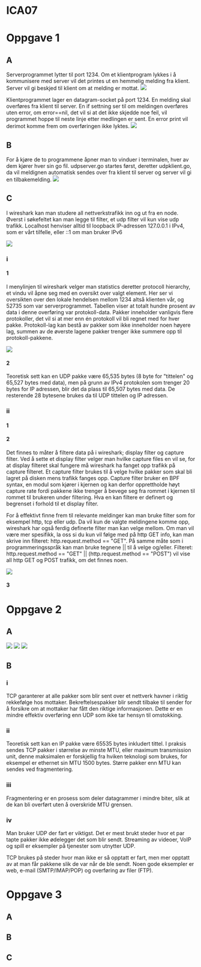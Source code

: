 # ICA07

# Oppgave 1

## A
Serverprogrammet lytter til port 1234. Om et klientprogram lykkes i å kommunisere med server vil det printes ut en hemmelig melding fra klient. Server vil gi beskjed til klient om at melding er mottat.
![](https://github.com/Daddyslittlegirls/IS105/blob/master/ICA07/Vedlegg/udpserver.png)

Klientprogrammet lager en datagram-socket på port 1234. En melding skal overføres fra klient til server. En if settning ser til om meldingen overføres uten error, om error==nil, det vil si at det ikke skjedde noe feil,  vil programmet hoppe til neste linje etter medlingen er sent. En error print vil derimot komme frem om overføringen ikke lyktes. 
![](https://github.com/Daddyslittlegirls/IS105/blob/master/ICA07/Vedlegg/udpclient.png)

## B
For å kjøre de to programmene åpner man to vinduer i terminalen, hver av dem kjører hver sin go fil. udpserver.go startes først, deretter udpklient.go, da vil meldignen automatisk sendes over fra klient til server og server vil gi en tilbakemelding.
![](https://github.com/Daddyslittlegirls/IS105/blob/master/ICA07/Vedlegg/terminal-run.png)

## C
I wireshark kan man studere all nettverkstrafikk inn og ut fra en node.  Øverst i søkefeltet kan man legge til filter, et udp filter vil kun vise udp trafikk. Localhost henviser alltid til loopback IP-adressen 127.0.0.1 i IPv4, som er vårt tilfelle, eller ::1 om man bruker IPv6

![](https://github.com/Daddyslittlegirls/IS105/blob/master/ICA07/Vedlegg/wireshark-inspect.png)

### i

#### 1
I menylinjen til wireshark velger man statistics deretter protocoll hierarchy, et vindu vil åpne seg med en oversikt over valgt element. Her ser vi oversikten over den lokale hendelsen mellom 1234 altså klienten vår, og 52735 som var serverprogrammet. Tabellen viser at totalt hundre prosent av data i denne overføring var protokoll-data. Pakker inneholder vanligvis flere protokoller, det vil si at mer enn én protokoll vil bli regnet med for hver pakke. Protokoll-lag kan bestå av pakker som ikke inneholder noen høyere lag, summen av de øverste lagene pakker trenger ikke summere opp til protokoll-pakkene.

![](https://github.com/Daddyslittlegirls/IS105/blob/master/ICA07/Vedlegg/protocol-chart.png)


#### 2
Teoretisk sett kan en UDP pakke være 65,535 bytes (8 byte for "tittelen" og 65,527 bytes med data), men på grunn av IPv4 protokolen som trenger 20 bytes for IP adressen, blir det da plass til 65,507 bytes med data. De resterende 28 bytesene brukes da til UDP tittelen og IP adressen.

### ii
#### 1

#### 2
Det finnes to måter å filtere data på i wireshark; display filter og capture filter. 
Ved å sette et display filter velger man hvilke capture files en vil se, for at display filteret skal fungere må wireshark ha fanget opp trafikk på capture filteret. Et capture filter brukes til å velge hvilke pakker som skal bli lagret på disken mens trafikk fanges opp. Capture filter bruker en BPF syntax, en modul som kjører i kjernen og kan derfor opprettholde høyt capture rate fordi pakkene ikke trenger å bevege seg fra rommet i kjernen til rommet til brukeren under filtering. Hva en kan filtere er definert og begrenset i forhold til et display filter.

For å effektivt finne frem til relevante meldinger kan man bruke filter som for eksempel http, tcp eller udp. Da vil kun de valgte meldingene komme opp, wireshark har også ferdig definerte filter man kan velge mellom. Om man vil være mer spesifikk, la oss si du kun vil følge med på http GET info, kan man skrive inn filteret: http.request.method == "GET". På samme måte som i programmeringsspråk kan man bruke tegnene || til å velge og/eller. Filteret: http.request.method == "GET" || (http.request.method == "POST") vil vise all http GET og POST trafikk, om det finnes noen.

![](https://github.com/Daddyslittlegirls/IS105/blob/master/ICA07/Vedlegg/wireshark-filter.png)

#### 3


# Oppgave 2

## A
![](https://github.com/Daddyslittlegirls/IS105/blob/master/ICA07/Vedlegg/TCPserver.png)
![](https://github.com/Daddyslittlegirls/IS105/blob/master/ICA07/Vedlegg/TCPclient.png)
![](https://github.com/Daddyslittlegirls/IS105/blob/master/ICA07/Vedlegg/TCPservclient.png)
## B
### i 
TCP garanterer at alle pakker som blir sent over et nettverk havner i riktig rekkefølge hos mottaker. Bekreftelsespakker blir sendt tilbake til sender for å forsikre om at mottaker har fått den riktige informasjonen. Dette er en mindre effektiv overføring enn UDP som ikke tar hensyn til omstokking.

### ii
Teoretisk sett kan en IP pakke være 65535 bytes inkludert tittel. 
I praksis sendes TCP pakker i størrelse av minste MTU, eller maximum transmission unit, denne maksimalen er forskjellig fra hviken teknologi som brukes, for eksempel er ethernet sin MTU 1500 bytes. Større pakker enn MTU kan sendes ved fragmentering.

### iii
Fragmentering er en prosess som deler datagrammer i mindre biter, slik at de kan bli overført uten å overskride MTU grensen.

### iv
Man bruker UDP der fart er viktigst. Det er mest brukt steder hvor et par tapte pakker ikke ødelegger det som blir sendt. Streaming av videoer, VoIP og spill er eksempler på tjenester som utnytter UDP.

TCP brukes på steder hvor man ikke er så opptatt er fart, men mer opptatt av at man får pakkene slik de var når de ble sendt. Noen gode eksempler er web, e-mail (SMTP/IMAP/POP) og overføring av filer (FTP).

# Oppgave 3

## A

## B

## C
